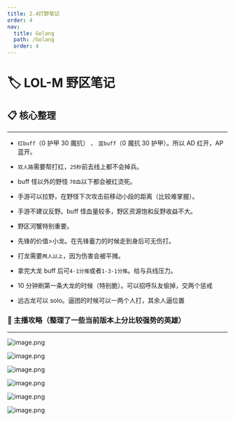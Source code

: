 ```yaml
---
title: 2.4打野笔记
order: 4
nav:
  title: Golang
  path: /Golang
  order: 4
---
```


# 🏷 LOL-M 野区笔记

## 📋 核心整理

---

- `红buff`（0 护甲 30 魔抗） 、 `蓝buff`（0 魔抗 30 护甲）。所以 AD 红开，AP 蓝开。

- `双人路`需要帮打红，`25秒`前去线上都不会掉兵。

- buff 怪以外的野怪 `70血`以下都会被红烫死。

- 手游可以拉野，在野怪下次攻击前移动小段的距离（比较难掌握）。

- 手游不建议反野。buff 怪血量较多，野区资源饱和反野收益不大。

- 野区河蟹特别重要。

- 先锋的价值>小龙。在先锋蓄力的时候走到身后可无伤打。

- 打龙需要`两人以上`，因为伤害会被平摊。

- 拿完大龙 buff 后可`4-1分推`或者`1-3-1分推`。给与兵线压力。

- 10 分钟刷第一条大龙的时候（特别脆）。可以招呼队友偷掉，交两个惩戒

- 远古龙可以 solo。逼团的时候可以一两个人打，其余人逼位置

### 🔨 主播攻略（整理了一些当前版本上分比较强势的英雄）

---

![image.png](https://rdsbackuposs.oss-cn-shanghai.aliyuncs.com/hunter-docs/LOL-M/3021634628071_.pic_hd.jpg)

![image.png](https://rdsbackuposs.oss-cn-shanghai.aliyuncs.com/hunter-docs/LOL-M/3031634628072_.pic_hd.jpg)

![image.png](https://rdsbackuposs.oss-cn-shanghai.aliyuncs.com/hunter-docs/LOL-M/3041634628072_.pic_hd.jpg)

![image.png](https://rdsbackuposs.oss-cn-shanghai.aliyuncs.com/hunter-docs/LOL-M/3051634628073_.pic_hd.jpg)

![image.png](https://rdsbackuposs.oss-cn-shanghai.aliyuncs.com/hunter-docs/LOL-M/3061634628073_.pic_hd.jpg)

![image.png](https://rdsbackuposs.oss-cn-shanghai.aliyuncs.com/hunter-docs/LOL-M/3071634628073_.pic_hd.jpg)
